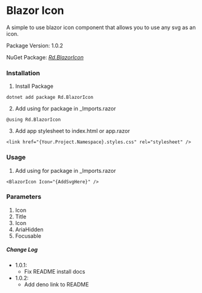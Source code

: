 # Blazor Icon

A simple to use blazor icon component that allows you to use any svg as an icon.

Package Version: 1.0.2

NuGet Package: *[Rd.BlazorIcon](https://www.nuget.org/packages/Rd.BlazorIcon)*


### Installation
1) Install Package
```
dotnet add package Rd.BlazorIcon
```

2) Add using for package in _Imports.razor
```
@using Rd.BlazorIcon
```

3) Add app stylesheet to index.html or app.razor
```
<link href="{Your.Project.Namespace}.styles.css" rel="stylesheet" />
```

### Usage

1) Add using for package in _Imports.razor
```
<BlazorIcon Icon="{AddSvgHere}" />
```

### Parameters

1) Icon
2) Title
3) Icon
4) AriaHidden
5) Focusable


##### Change Log
* 1.0.1:
  * Fix README install docs 
* 1.0.2:
  * Add deno link to README 
